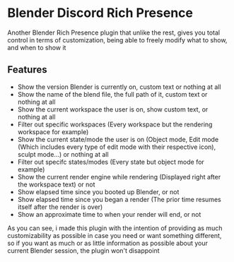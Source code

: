 # Blender Discord Rich Presence
Another Blender Rich Presence plugin that unlike the rest, gives you total control in terms of customization, being able to freely modify what to show, and when to show it

## Features

* Show the version Blender is currently on, custom text or nothing at all
* Show the name of the blend file, the full path of it, custom text or nothing at all
* Show the current workspace the user is on, show custom text, or nothing at all
* Filter out specific workspaces (Every workspace but the rendering workspace for example)
* Show the current state/mode the user is on (Object mode, Edit mode (Which includes every type of edit mode with their respective icon), sculpt mode...) or nothing at all
* Filter out specifc states/modes (Every state but object mode for example)
* Show the current render engine while rendering (Displayed right after the workspace text) or not
* Show elapsed time since you booted up Blender, or not
* Show elapsed time since you began a render (The prior time resumes itself after the render is over)
* Show an approximate time to when your render will end, or not

As you can see, i made this plugin with the intention of providing as much customizability as possible in case you need or want something different, so if you want as much or as little information as possible about your current Blender session, the plugin won't disappoint 

